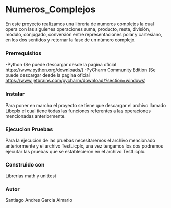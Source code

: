 # Numeros_Complejos

En este proyecto realizamos una libreria de numeros complejos la cual opera con las siguienes operaciones suma, producto, resta, división, módulo, conjugado, conversión entre representaciones polar y cartesiano, en los dos sentidos y retornar la fase de un número complejo.

### Prerrequisitos

-Python (Se puede descargar desde la pagina oficial https://www.python.org/downloads/)
-PyCharm Community Edition (Se puede descargar desde la pagina oficial https://www.jetbrains.com/pycharm/download/?section=windows)

### Instalar

Para poner en marcha el proyecto se tiene que descargar el archivo llamado Libcplx el cual tiene todas las funciones referentes a las operaciones mencionadas anteriormente.

### Ejecucion Pruebas

Para la ejecucion de las pruebas necesitaremos el archivo mencionado anteriormente y el archivo TestLicplx, una vez tengamos los dos podremos ejecutar las pruebas que se establecieron en el archivo TestLicplx.


### Construido con

Librerias math y unittest

### Autor

Santiago Andres Garcia Almario
